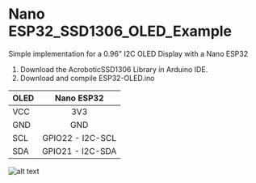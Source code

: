 # Nano ESP32_SSD1306_OLED_Example
Simple implementation for a 0.96" I2C OLED Display with a Nano ESP32

1. Download the AcroboticSSD1306 Library in Arduino IDE.
2. Download and compile ESP32-OLED.ino



| OLED       | Nano ESP32         |
| ------------- |:-------------:|
| VCC | 3V3 |
| GND | GND |
| SCL | GPIO22 - I2C-SCL |
| SDA | GPIO21 - I2C-SDA |


![alt text](https://github.com/H-LK/ESP32_SSD1306_OLED_Example/raw/master/image.jpg)

